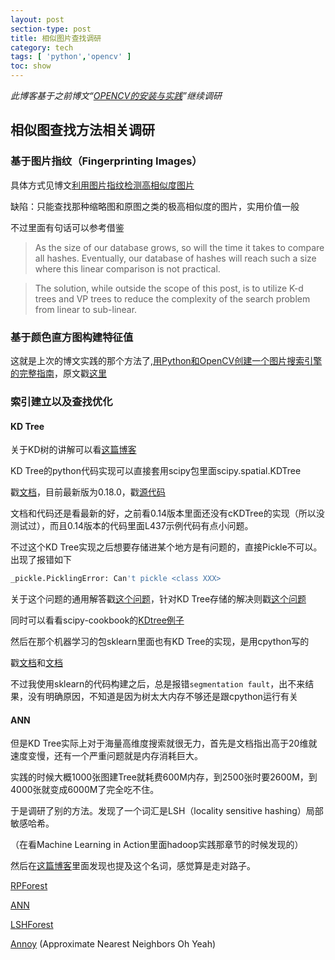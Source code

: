 ```yaml
---
layout: post
section-type: post
title: 相似图片查找调研
category: tech
tags: [ 'python','opencv' ]
toc: show
---
```

_此博客基于之前博文“[OPENCV的安装与实践](https://magicianyang.github.io/tech/2016/03/16/install-opencv.html)”继续调研_

## 相似图查找方法相关调研

### 基于图片指纹（Fingerprinting Images）

具体方式见博文[利用图片指纹检测高相似度图片](http://python.jobbole.com/81277/)

缺陷：只能查找那种缩略图和原图之类的极高相似度的图片，实用价值一般

不过里面有句话可以参考借鉴

> As the size of our database grows, so will the time it takes to compare all hashes. Eventually, our database of hashes will reach such a size where this linear comparison is not practical.

> The solution, while outside the scope of this post, is to utilize K-d trees and VP trees to reduce the complexity of the search problem from linear to sub-linear.

### 基于颜色直方图构建特征值

这就是上次的博文实践的那个方法了,[用Python和OpenCV创建一个图片搜索引擎的完整指南](http://python.jobbole.com/80860/)，原文戳[这里](http://www.pyimagesearch.com/2014/12/01/complete-guide-building-image-search-engine-python-opencv/)


### 索引建立以及查找优化

#### KD Tree

关于KD树的讲解可以看[这篇博客](http://blog.csdn.net/v_july_v/article/details/8203674)

KD Tree的python代码实现可以直接套用scipy包里面scipy.spatial.KDTree

戳[文档](http://docs.scipy.org/doc/scipy-0.18.0/reference/generated/scipy.spatial.KDTree.html#scipy-spatial-kdtree)，目前最新版为0.18.0，戳[源代码](https://github.com/scipy/scipy/blob/v0.18.0/scipy/spatial/kdtree.py#L176)

文档和代码还是看最新的好，之前看0.14版本里面还没有cKDTree的实现（所以没测试过），而且0.14版本的代码里面L437示例代码有点小问题。

不过这个KD Tree实现之后想要存储进某个地方是有问题的，直接Pickle不可以。出现了报错如下

```python
_pickle.PicklingError: Can't pickle <class XXX>
```

关于这个问题的通用解答戳[这个问题](http://stackoverflow.com/questions/4677012/python-cant-pickle-type-x-attribute-lookup-failed)，针对KD Tree存储的解决则戳[这个问题](http://stackoverflow.com/questions/5773216/saving-kdtree-object-in-python)


同时可以看看scipy-cookbook的[KDtree例子](http://scipy-cookbook.readthedocs.io/items/KDTree_example.html)


然后在那个机器学习的包sklearn里面也有KD Tree的实现，是用cpython写的

戳[文档](http://scikit-learn.org/stable/modules/generated/sklearn.neighbors.KDTree.html#sklearn.neighbors.KDTree)和[文档](http://scikit-learn.org/stable/modules/neighbors.html#k-d-tree)

不过我使用sklearn的代码构建之后，总是报错`segmentation fault`，出不来结果，没有明确原因，不知道是因为树太大内存不够还是跟cpython运行有关

#### ANN

但是KD Tree实际上对于海量高维度搜索就很无力，首先是文档指出高于20维就速度变慢，还有一个严重问题就是内存消耗巨大。

实践的时候大概1000张图建Tree就耗费600M内存，到2500张时要2600M，到4000张就变成6000M了完全吃不住。

于是调研了别的方法。发现了一个词汇是LSH（locality sensitive hashing）局部敏感哈希。

（在看Machine Learning in Action里面hadoop实践那章节的时候发现的）

然后在[这篇博客](http://www.pyimagesearch.com/2014/09/15/python-compare-two-images/)里面发现也提及这个名词，感觉算是走对路子。

[RPForest](http://developers.lyst.com/2015/07/10/ann/)

[ANN](http://scikit-learn.org/stable/modules/neighbors.html#approximate-nearest-neighbors)

[LSHForest](http://scikit-learn.org/stable/modules/generated/sklearn.neighbors.LSHForest.html#sklearn.neighbors.LSHForest)

[Annoy](https://github.com/spotify/annoy) (Approximate Nearest Neighbors Oh Yeah)






